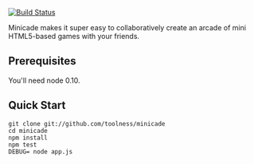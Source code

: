 [![Build Status](https://travis-ci.org/toolness/minicade.png)](https://travis-ci.org/toolness/minicade)

Minicade makes it super easy to collaboratively create an arcade of
mini HTML5-based games with your friends.

## Prerequisites

You'll need node 0.10.

## Quick Start

```
git clone git://github.com/toolness/minicade
cd minicade
npm install
npm test
DEBUG= node app.js
```
